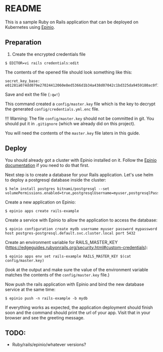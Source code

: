 # README

This is a sample Ruby on Rails application that can be deployed on Kubernetes
using [Epinio](https://github.com/epinio/epinio/).

## Preparation

1. Create the encrypted credentials file

```
$ EDITOR=vi rails credentials:edit
```

The contents of the opened file should look something like this:

```
secret_key_base: e01281a074dd079e27024412060e8ed5366d1b34a438d07042c1bd325da9459180ac0f1d365e654a7d8695d7b610fc1cee359d254d147283e3bee364bb668646
```

Save and exit the file (`:qw!`)

This command created a `config/master.key` file which is the key to decrypt the
generated `config/credentials.yml.enc` file.

!!! Warning: The file `config/master.key` should not be committed in git. You
should put it in `.gitignore` (which we already did on this project).

You will need the contents of the `master.key` file laters in this guide.

## Deploy

You should already got a cluster with Epinio installed on it. Follow the
[Epinio documentation](https://github.com/epinio/epinio/blob/main/docs/user/tutorials/quickstart.md) if you
need to do that first.

Next step is to create a database for your Rails application. Let's use helm
to deploy a postgresql database inside the cluster:

```
$ helm install postgres bitnami/postgresql --set volumePermissions.enabled=true,postgresqlUsername=myuser,postgresqlPassword=mypassword,postgresqlDatabase=production
```

Create a new application on Epinio:

```
$ epinio apps create rails-example
```

Create a service with Epinio to allow the application to access the database:

```
$ epinio configuration create mydb username myuser password mypassword host postgres-postgresql.default.svc.cluster.local port 5432
```

Create an environment variable for RAILS_MASTER_KEY (https://edgeguides.rubyonrails.org/security.html#custom-credentials):

```
$ epinio apps env set rails-example RAILS_MASTER_KEY $(cat config/master.key)
```

(look at the output and make sure the value of the environment variable matches
the contents of the `config/master.key` file.)

Now push the rails application with Epinio and bind the new database service
at the same time:

```
$ epinio push -n rails-example -b mydb
```

If everything works as expected, the application deployment should finish soon
and the command should print the url of your app. Visit that in your browser
and see the greeting message.


##  TODO:

- Ruby/rails/epinio/whatever versions?
